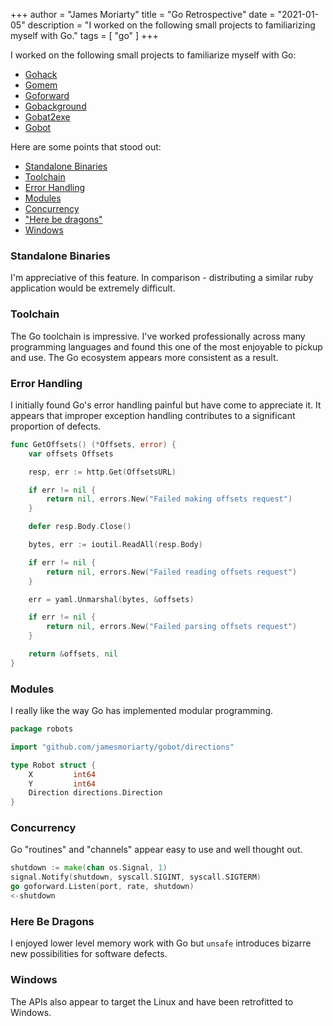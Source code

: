+++
author = "James Moriarty"
title = "Go Retrospective"
date = "2021-01-05"
description = "I worked on the following small projects to familiarizing myself with Go."
tags = [
  "go"
]
+++

I worked on the following small projects to familiarize myself with Go:

- [Gohack](https://github.com/jamesmoriarty/gohack)
- [Gomem](https://github.com/jamesmoriarty/gomem)
- [Goforward](https://github.com/jamesmoriarty/goforward)
- [Gobackground](https://github.com/jamesmoriarty/gobackground)
- [Gobat2exe](https://github.com/jamesmoriarty/gobat2exe)
- [Gobot](https://github.com/jamesmoriarty/gobot)

Here are some points that stood out:

- [Standalone Binaries](#standalone-binaries)
- [Toolchain](#toolchain)
- [Error Handling](#error-handling)
- [Modules](#modules)
- [Concurrency](#concurrency)
- ["Here be dragons"](#here-be-dragons)
- [Windows](#windows)

### Standalone Binaries

I'm appreciative of this feature. In comparison - distributing a similar ruby application would be extremely difficult.

### Toolchain

The Go toolchain is impressive. I've worked professionally across many programming languages and found this one of the most enjoyable to pickup and use. The Go ecosystem appears more consistent as a result.

### Error Handling

I initially found Go's error handling painful but have come to appreciate it. It appears that improper exception handling contributes to a significant proportion of defects.

```go
func GetOffsets() (*Offsets, error) {
	var offsets Offsets

	resp, err := http.Get(OffsetsURL)

	if err != nil {
		return nil, errors.New("Failed making offsets request")
	}

	defer resp.Body.Close()

	bytes, err := ioutil.ReadAll(resp.Body)

	if err != nil {
		return nil, errors.New("Failed reading offsets request")
	}

	err = yaml.Unmarshal(bytes, &offsets)

	if err != nil {
		return nil, errors.New("Failed parsing offsets request")
	}

	return &offsets, nil
}
```

### Modules

I really like the way Go has implemented modular programming.

```go
package robots

import "github.com/jamesmoriarty/gobot/directions"

type Robot struct {
	X         int64
	Y         int64
	Direction directions.Direction
}
```

### Concurrency

Go "routines" and "channels" appear easy to use and well thought out.

```go
shutdown := make(chan os.Signal, 1)
signal.Notify(shutdown, syscall.SIGINT, syscall.SIGTERM)
go goforward.Listen(port, rate, shutdown)
<-shutdown
```

### Here Be Dragons

I enjoyed lower level memory work with Go but `unsafe` introduces bizarre new possibilities for software defects.

### Windows

The APIs also appear to target the Linux and have been retrofitted to Windows.